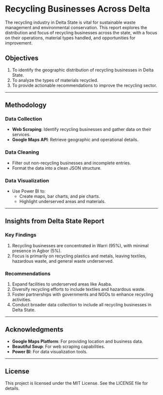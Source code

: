 # Recycling Businesses Across Delta

The recycling industry in Delta State is vital for sustainable waste management and environmental conservation. This report explores the distribution and focus of recycling businesses across the state, with a focus on their operations, material types handled, and opportunities for improvement.

## Objectives
1. To identify the geographic distribution of recycling businesses in Delta State.
2. To analyze the types of materials recycled.
3. To provide actionable recommendations to improve the recycling sector.

---

## Methodology

### Data Collection
- **Web Scraping**: Identify recycling businesses and gather data on their services.
- **Google Maps API**: Retrieve geographic and operational details.

### Data Cleaning
- Filter out non-recycling businesses and incomplete entries.
- Format the data into a clean JSON structure.

### Data Visualization
- Use Power BI to:
  - Create maps, bar charts, and pie charts.
  - Highlight underserved areas and materials.

---

## Insights from Delta State Report

### Key Findings
1. Recycling businesses are concentrated in Warri (95%), with minimal presence in Agbor (5%).
2. Focus is primarily on recycling plastics and metals, leaving textiles, hazardous waste, and general waste underserved.

### Recommendations
1. Expand facilities to underserved areas like Asaba.
2. Diversify recycling efforts to include textiles and hazardous waste.
3. Foster partnerships with governments and NGOs to enhance recycling activities.
4. Conduct broader data collection to include all recycling businesses in Delta State.

---

## Acknowledgments

- **Google Maps Platform**: For providing location and business data.
- **Beautiful Soup**: For web scraping capabilities.
- **Power BI**: For data visualization tools.

---

## License
This project is licensed under the MIT License. See the LICENSE file for details.

